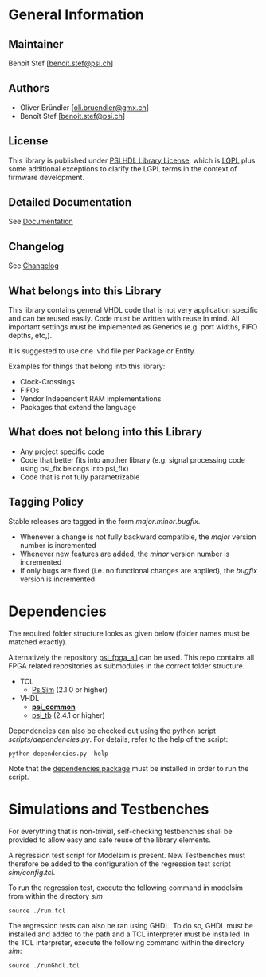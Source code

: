 # General Information

## Maintainer
Benoît Stef [benoit.stef@psi.ch]

## Authors
* Oliver Bründler [oli.bruendler@gmx.ch]
* Benoît Stef [benoit.stef@psi.ch]

## License
This library is published under [PSI HDL Library License](License.txt), which is [LGPL](LGPL2_1.txt) plus some additional exceptions to clarify the LGPL terms in the context of firmware development.

## Detailed Documentation
See [Documentation](doc/psi_common_index.md)

## Changelog
See [Changelog](Changelog.md)

## What belongs into this Library
This library contains general VHDL code that is not very application specific and can be reused easily.
Code must be written with reuse in mind. All important settings must be implemented as Generics (e.g. port widths,
FIFO depths, etc,).

It is suggested to use one .vhd file per Package or Entity.

Examples for things that belong into this library:
* Clock-Crossings
* FIFOs
* Vendor Independent RAM implementations
* Packages that extend the language

## What does not belong into this Library

 * Any project specific code
 * Code that better fits into another library (e.g. signal processing code using psi_fix belongs into psi_fix)
 * Code that is not fully parametrizable

## Tagging Policy
Stable releases are tagged in the form *major*.*minor*.*bugfix*.

* Whenever a change is not fully backward compatible, the *major* version number is incremented
* Whenever new features are added, the *minor* version number is incremented
* If only bugs are fixed (i.e. no functional changes are applied), the *bugfix* version is incremented

<!-- DO NOT CHANGE FORMAT: this section is parsed to resolve dependencies -->

# Dependencies

The required folder structure looks as given below (folder names must be matched exactly).

Alternatively the repository [psi\_fpga\_all](https://github.com/paulscherrerinstitute/psi_fpga_all) can be used. This repo contains all FPGA related repositories as submodules in the correct folder structure.
* TCL
  * [PsiSim](https://github.com/paulscherrerinstitute/PsiSim) (2.1.0 or higher)
* VHDL
  * [**psi\_common**](https://github.com/paulscherrerinstitute/psi_common)
  * [psi\_tb](https://github.com/paulscherrerinstitute/psi_tb) (2.4.1 or higher)

<!-- END OF PARSED SECTION -->

Dependencies can also be checked out using the python script *scripts/dependencies.py*. For details, refer to the help of the script:

```
python dependencies.py -help
```

Note that the [dependencies package](https://github.com/paulscherrerinstitute/PsiFpgaLibDependencies) must be installed in order to run the script.

# Simulations and Testbenches

For everything that is non-trivial, self-checking testbenches shall be provided to allow easy and safe reuse of
the library elements.

A regression test script for Modelsim is present. New Testbenches must therefore be added to the configuration of the
regression test script *sim/config.tcl*.

To run the regression test, execute the following command in modelsim from within the directory *sim*

```
source ./run.tcl
```

The regression tests can also be ran using GHDL. To do so, GHDL must be installed and added to the path and a TCL interpreter must be installed. In the TCL interpreter, execute the following command within the directory *sim*:

```
source ./runGhdl.tcl
```
